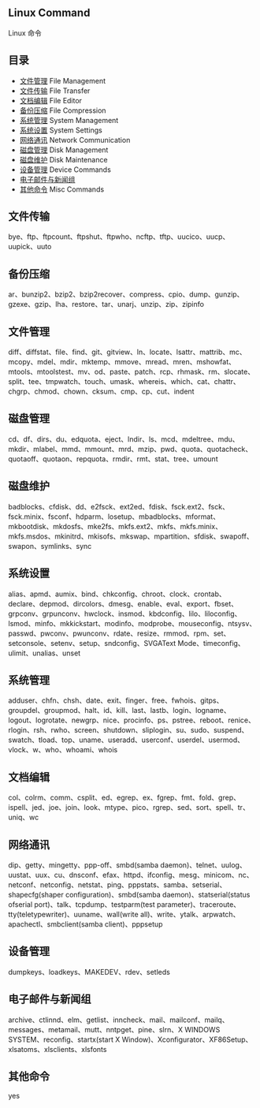 
Linux Command
--- 

Linux 命令

## 目录

- [文件管理](#文件管理) File Management
- [文件传输](#文件传输) File Transfer
- [文档编辑](#文档编辑) File Editor
- [备份压缩](#备份压缩) File Compression
- [系统管理](#系统管理) System Management
- [系统设置](#系统设置) System Settings
- [网络通讯](#网络通讯) Network Communication
- [磁盘管理](#磁盘管理) Disk Management
- [磁盘维护](#磁盘维护) Disk Maintenance
- [设备管理](#设备管理) Device Commands
- [电子邮件与新闻组](#电子邮件与新闻组)
- [其他命令](#其他命令) Misc Commands

## 文件传输

bye、ftp、ftpcount、ftpshut、ftpwho、ncftp、tftp、uucico、uucp、uupick、uuto

## 备份压缩

ar、bunzip2、bzip2、bzip2recover、compress、cpio、dump、gunzip、gzexe、gzip、lha、restore、tar、unarj、unzip、zip、zipinfo

## 文件管理

diff、diffstat、file、find、git、gitview、ln、locate、lsattr、mattrib、mc、mcopy、mdel、mdir、mktemp、mmove、mread、mren、mshowfat、mtools、mtoolstest、mv、od、paste、patch、rcp、rhmask、rm、slocate、split、tee、tmpwatch、touch、umask、whereis、which、cat、chattr、chgrp、chmod、chown、cksum、cmp、cp、cut、indent

## 磁盘管理

cd、df、dirs、du、edquota、eject、lndir、ls、mcd、mdeltree、mdu、mkdir、mlabel、mmd、mmount、mrd、mzip、pwd、quota、quotacheck、quotaoff、quotaon、repquota、rmdir、rmt、stat、tree、umount

## 磁盘维护

badblocks、cfdisk、dd、e2fsck、ext2ed、fdisk、fsck.ext2、fsck、fsck.minix、fsconf、hdparm、losetup、mbadblocks、mformat、mkbootdisk、mkdosfs、mke2fs、mkfs.ext2、mkfs、mkfs.minix、mkfs.msdos、mkinitrd、mkisofs、mkswap、mpartition、sfdisk、swapoff、swapon、symlinks、sync

## 系统设置

alias、apmd、aumix、bind、chkconfig、chroot、clock、crontab、declare、depmod、dircolors、dmesg、enable、eval、export、fbset、grpconv、grpunconv、hwclock、insmod、kbdconfig、lilo、liloconfig、lsmod、minfo、mkkickstart、modinfo、modprobe、mouseconfig、ntsysv、passwd、pwconv、pwunconv、rdate、resize、rmmod、rpm、set、setconsole、setenv、setup、sndconfig、SVGAText Mode、timeconfig、ulimit、unalias、unset

## 系统管理

adduser、chfn、chsh、date、exit、finger、free、fwhois、gitps、groupdel、groupmod、halt、id、kill、last、lastb、login、logname、logout、logrotate、newgrp、nice、procinfo、ps、pstree、reboot、renice、rlogin、rsh、rwho、screen、shutdown、sliplogin、su、sudo、suspend、swatch、tload、top、uname、useradd、userconf、userdel、usermod、vlock、w、who、whoami、whois

## 文档编辑

col、colrm、comm、csplit、ed、egrep、ex、fgrep、fmt、fold、grep、ispell、jed、joe、join、look、mtype、pico、rgrep、sed、sort、spell、tr、uniq、wc

## 网络通讯

dip、getty、mingetty、ppp-off、smbd(samba daemon)、telnet、uulog、uustat、uux、cu、dnsconf、efax、httpd、ifconfig、mesg、minicom、nc、netconf、netconfig、netstat、ping、pppstats、samba、setserial、shapecfg(shaper configuration)、smbd(samba daemon)、statserial(status ofserial port)、talk、tcpdump、testparm(test parameter)、traceroute、tty(teletypewriter)、uuname、wall(write all)、write、ytalk、arpwatch、apachectl、smbclient(samba client)、pppsetup

## 设备管理

dumpkeys、loadkeys、MAKEDEV、rdev、setleds

## 电子邮件与新闻组

archive、ctlinnd、elm、getlist、inncheck、mail、mailconf、mailq、messages、metamail、mutt、nntpget、pine、slrn、X WINDOWS SYSTEM、reconfig、startx(start X Window)、Xconfigurator、XF86Setup、xlsatoms、xlsclients、xlsfonts

## 其他命令

yes
